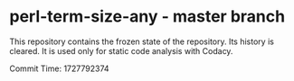 # perl-term-size-any - master branch

This repository contains the frozen state of the repository.
Its history is cleared. It is used only for static code
analysis with Codacy.

Commit Time: 1727792374